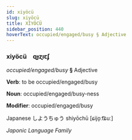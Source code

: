 ```yaml
---
id: xiyöcü
slug: xiyöcü
title: XİYÖCÜ
sidebar_position: 440
hoverText: occupied/engaged/busy § Adjective
---
```


### xiyöcü&emsp;<span kind="abugida">ɋɟɀıꞇʄ</span>

*occupied/engaged/busy* **§** Adjective

**Verb**: to be occupied/engaged/busy

**Noun**: occupied/engaged/busy-ness

**Modifier**: occupied/engaged/busy

Japanese しようちゅう shiyōchū [ɕijo̞ːt͡ɕuː]

*Japonic Language Family*